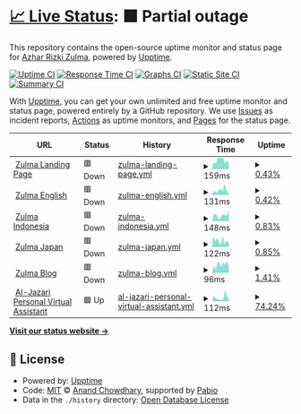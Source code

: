 # [📈 Live Status](https://status.zulma.id): <!--live status--> **🟧 Partial outage**

This repository contains the open-source uptime monitor and status page for [Azhar Rizki Zulma](https://zulma.id), powered by [Upptime](https://github.com/upptime/upptime).

[![Uptime CI](https://github.com/AzharRizkiZ/Zulma-Status/workflows/Uptime%20CI/badge.svg)](https://github.com/AzharRizkiZ/Zulma-Status/actions?query=workflow%3A%22Uptime+CI%22)
[![Response Time CI](https://github.com/AzharRizkiZ/Zulma-Status/workflows/Response%20Time%20CI/badge.svg)](https://github.com/AzharRizkiZ/Zulma-Status/actions?query=workflow%3A%22Response+Time+CI%22)
[![Graphs CI](https://github.com/AzharRizkiZ/Zulma-Status/workflows/Graphs%20CI/badge.svg)](https://github.com/AzharRizkiZ/Zulma-Status/actions?query=workflow%3A%22Graphs+CI%22)
[![Static Site CI](https://github.com/AzharRizkiZ/Zulma-Status/workflows/Static%20Site%20CI/badge.svg)](https://github.com/AzharRizkiZ/Zulma-Status/actions?query=workflow%3A%22Static+Site+CI%22)
[![Summary CI](https://github.com/AzharRizkiZ/Zulma-Status/workflows/Summary%20CI/badge.svg)](https://github.com/AzharRizkiZ/Zulma-Status/actions?query=workflow%3A%22Summary+CI%22)

With [Upptime](https://upptime.js.org), you can get your own unlimited and free uptime monitor and status page, powered entirely by a GitHub repository. We use [Issues](https://github.com/AzharRizkiZ/Zulma-Status/issues) as incident reports, [Actions](https://github.com/AzharRizkiZ/Zulma-Status/actions) as uptime monitors, and [Pages](https://status.zulma.id) for the status page.

<!--start: status pages-->
<!-- This summary is generated by Upptime (https://github.com/upptime/upptime) -->
<!-- Do not edit this manually, your changes will be overwritten -->
<!-- prettier-ignore -->
| URL | Status | History | Response Time | Uptime |
| --- | ------ | ------- | ------------- | ------ |
| <img alt="" src="https://icons.duckduckgo.com/ip3/zulma.id.ico" height="13"> [Zulma Landing Page](https://zulma.id) | 🟥 Down | [zulma-landing-page.yml](https://github.com/AzharRizkiZ/Zulma-Status/commits/HEAD/history/zulma-landing-page.yml) | <details><summary><img alt="Response time graph" src="./graphs/zulma-landing-page/response-time-week.png" height="20"> 159ms</summary><br><a href="https://status.zulma.id/history/zulma-landing-page"><img alt="Response time 114" src="https://img.shields.io/endpoint?url=https%3A%2F%2Fraw.githubusercontent.com%2FAzharRizkiZ%2FZulma-Status%2FHEAD%2Fapi%2Fzulma-landing-page%2Fresponse-time.json"></a><br><a href="https://status.zulma.id/history/zulma-landing-page"><img alt="24-hour response time 183" src="https://img.shields.io/endpoint?url=https%3A%2F%2Fraw.githubusercontent.com%2FAzharRizkiZ%2FZulma-Status%2FHEAD%2Fapi%2Fzulma-landing-page%2Fresponse-time-day.json"></a><br><a href="https://status.zulma.id/history/zulma-landing-page"><img alt="7-day response time 159" src="https://img.shields.io/endpoint?url=https%3A%2F%2Fraw.githubusercontent.com%2FAzharRizkiZ%2FZulma-Status%2FHEAD%2Fapi%2Fzulma-landing-page%2Fresponse-time-week.json"></a><br><a href="https://status.zulma.id/history/zulma-landing-page"><img alt="30-day response time 149" src="https://img.shields.io/endpoint?url=https%3A%2F%2Fraw.githubusercontent.com%2FAzharRizkiZ%2FZulma-Status%2FHEAD%2Fapi%2Fzulma-landing-page%2Fresponse-time-month.json"></a><br><a href="https://status.zulma.id/history/zulma-landing-page"><img alt="1-year response time 114" src="https://img.shields.io/endpoint?url=https%3A%2F%2Fraw.githubusercontent.com%2FAzharRizkiZ%2FZulma-Status%2FHEAD%2Fapi%2Fzulma-landing-page%2Fresponse-time-year.json"></a></details> | <details><summary><a href="https://status.zulma.id/history/zulma-landing-page">0.43%</a></summary><a href="https://status.zulma.id/history/zulma-landing-page"><img alt="All-time uptime 0.01%" src="https://img.shields.io/endpoint?url=https%3A%2F%2Fraw.githubusercontent.com%2FAzharRizkiZ%2FZulma-Status%2FHEAD%2Fapi%2Fzulma-landing-page%2Fuptime.json"></a><br><a href="https://status.zulma.id/history/zulma-landing-page"><img alt="24-hour uptime 2.98%" src="https://img.shields.io/endpoint?url=https%3A%2F%2Fraw.githubusercontent.com%2FAzharRizkiZ%2FZulma-Status%2FHEAD%2Fapi%2Fzulma-landing-page%2Fuptime-day.json"></a><br><a href="https://status.zulma.id/history/zulma-landing-page"><img alt="7-day uptime 0.43%" src="https://img.shields.io/endpoint?url=https%3A%2F%2Fraw.githubusercontent.com%2FAzharRizkiZ%2FZulma-Status%2FHEAD%2Fapi%2Fzulma-landing-page%2Fuptime-week.json"></a><br><a href="https://status.zulma.id/history/zulma-landing-page"><img alt="30-day uptime 0.00%" src="https://img.shields.io/endpoint?url=https%3A%2F%2Fraw.githubusercontent.com%2FAzharRizkiZ%2FZulma-Status%2FHEAD%2Fapi%2Fzulma-landing-page%2Fuptime-month.json"></a><br><a href="https://status.zulma.id/history/zulma-landing-page"><img alt="1-year uptime 0.01%" src="https://img.shields.io/endpoint?url=https%3A%2F%2Fraw.githubusercontent.com%2FAzharRizkiZ%2FZulma-Status%2FHEAD%2Fapi%2Fzulma-landing-page%2Fuptime-year.json"></a></details>
| <img alt="" src="https://icons.duckduckgo.com/ip3/en.zulma.id.ico" height="13"> [Zulma English](https://en.zulma.id) | 🟥 Down | [zulma-english.yml](https://github.com/AzharRizkiZ/Zulma-Status/commits/HEAD/history/zulma-english.yml) | <details><summary><img alt="Response time graph" src="./graphs/zulma-english/response-time-week.png" height="20"> 131ms</summary><br><a href="https://status.zulma.id/history/zulma-english"><img alt="Response time 120" src="https://img.shields.io/endpoint?url=https%3A%2F%2Fraw.githubusercontent.com%2FAzharRizkiZ%2FZulma-Status%2FHEAD%2Fapi%2Fzulma-english%2Fresponse-time.json"></a><br><a href="https://status.zulma.id/history/zulma-english"><img alt="24-hour response time 143" src="https://img.shields.io/endpoint?url=https%3A%2F%2Fraw.githubusercontent.com%2FAzharRizkiZ%2FZulma-Status%2FHEAD%2Fapi%2Fzulma-english%2Fresponse-time-day.json"></a><br><a href="https://status.zulma.id/history/zulma-english"><img alt="7-day response time 131" src="https://img.shields.io/endpoint?url=https%3A%2F%2Fraw.githubusercontent.com%2FAzharRizkiZ%2FZulma-Status%2FHEAD%2Fapi%2Fzulma-english%2Fresponse-time-week.json"></a><br><a href="https://status.zulma.id/history/zulma-english"><img alt="30-day response time 124" src="https://img.shields.io/endpoint?url=https%3A%2F%2Fraw.githubusercontent.com%2FAzharRizkiZ%2FZulma-Status%2FHEAD%2Fapi%2Fzulma-english%2Fresponse-time-month.json"></a><br><a href="https://status.zulma.id/history/zulma-english"><img alt="1-year response time 120" src="https://img.shields.io/endpoint?url=https%3A%2F%2Fraw.githubusercontent.com%2FAzharRizkiZ%2FZulma-Status%2FHEAD%2Fapi%2Fzulma-english%2Fresponse-time-year.json"></a></details> | <details><summary><a href="https://status.zulma.id/history/zulma-english">0.42%</a></summary><a href="https://status.zulma.id/history/zulma-english"><img alt="All-time uptime 0.00%" src="https://img.shields.io/endpoint?url=https%3A%2F%2Fraw.githubusercontent.com%2FAzharRizkiZ%2FZulma-Status%2FHEAD%2Fapi%2Fzulma-english%2Fuptime.json"></a><br><a href="https://status.zulma.id/history/zulma-english"><img alt="24-hour uptime 2.94%" src="https://img.shields.io/endpoint?url=https%3A%2F%2Fraw.githubusercontent.com%2FAzharRizkiZ%2FZulma-Status%2FHEAD%2Fapi%2Fzulma-english%2Fuptime-day.json"></a><br><a href="https://status.zulma.id/history/zulma-english"><img alt="7-day uptime 0.42%" src="https://img.shields.io/endpoint?url=https%3A%2F%2Fraw.githubusercontent.com%2FAzharRizkiZ%2FZulma-Status%2FHEAD%2Fapi%2Fzulma-english%2Fuptime-week.json"></a><br><a href="https://status.zulma.id/history/zulma-english"><img alt="30-day uptime 0.00%" src="https://img.shields.io/endpoint?url=https%3A%2F%2Fraw.githubusercontent.com%2FAzharRizkiZ%2FZulma-Status%2FHEAD%2Fapi%2Fzulma-english%2Fuptime-month.json"></a><br><a href="https://status.zulma.id/history/zulma-english"><img alt="1-year uptime 0.00%" src="https://img.shields.io/endpoint?url=https%3A%2F%2Fraw.githubusercontent.com%2FAzharRizkiZ%2FZulma-Status%2FHEAD%2Fapi%2Fzulma-english%2Fuptime-year.json"></a></details>
| <img alt="" src="https://icons.duckduckgo.com/ip3/id.zulma.id.ico" height="13"> [Zulma Indonesia](https://id.zulma.id) | 🟥 Down | [zulma-indonesia.yml](https://github.com/AzharRizkiZ/Zulma-Status/commits/HEAD/history/zulma-indonesia.yml) | <details><summary><img alt="Response time graph" src="./graphs/zulma-indonesia/response-time-week.png" height="20"> 148ms</summary><br><a href="https://status.zulma.id/history/zulma-indonesia"><img alt="Response time 109" src="https://img.shields.io/endpoint?url=https%3A%2F%2Fraw.githubusercontent.com%2FAzharRizkiZ%2FZulma-Status%2FHEAD%2Fapi%2Fzulma-indonesia%2Fresponse-time.json"></a><br><a href="https://status.zulma.id/history/zulma-indonesia"><img alt="24-hour response time 159" src="https://img.shields.io/endpoint?url=https%3A%2F%2Fraw.githubusercontent.com%2FAzharRizkiZ%2FZulma-Status%2FHEAD%2Fapi%2Fzulma-indonesia%2Fresponse-time-day.json"></a><br><a href="https://status.zulma.id/history/zulma-indonesia"><img alt="7-day response time 148" src="https://img.shields.io/endpoint?url=https%3A%2F%2Fraw.githubusercontent.com%2FAzharRizkiZ%2FZulma-Status%2FHEAD%2Fapi%2Fzulma-indonesia%2Fresponse-time-week.json"></a><br><a href="https://status.zulma.id/history/zulma-indonesia"><img alt="30-day response time 154" src="https://img.shields.io/endpoint?url=https%3A%2F%2Fraw.githubusercontent.com%2FAzharRizkiZ%2FZulma-Status%2FHEAD%2Fapi%2Fzulma-indonesia%2Fresponse-time-month.json"></a><br><a href="https://status.zulma.id/history/zulma-indonesia"><img alt="1-year response time 109" src="https://img.shields.io/endpoint?url=https%3A%2F%2Fraw.githubusercontent.com%2FAzharRizkiZ%2FZulma-Status%2FHEAD%2Fapi%2Fzulma-indonesia%2Fresponse-time-year.json"></a></details> | <details><summary><a href="https://status.zulma.id/history/zulma-indonesia">0.83%</a></summary><a href="https://status.zulma.id/history/zulma-indonesia"><img alt="All-time uptime 0.00%" src="https://img.shields.io/endpoint?url=https%3A%2F%2Fraw.githubusercontent.com%2FAzharRizkiZ%2FZulma-Status%2FHEAD%2Fapi%2Fzulma-indonesia%2Fuptime.json"></a><br><a href="https://status.zulma.id/history/zulma-indonesia"><img alt="24-hour uptime 5.78%" src="https://img.shields.io/endpoint?url=https%3A%2F%2Fraw.githubusercontent.com%2FAzharRizkiZ%2FZulma-Status%2FHEAD%2Fapi%2Fzulma-indonesia%2Fuptime-day.json"></a><br><a href="https://status.zulma.id/history/zulma-indonesia"><img alt="7-day uptime 0.83%" src="https://img.shields.io/endpoint?url=https%3A%2F%2Fraw.githubusercontent.com%2FAzharRizkiZ%2FZulma-Status%2FHEAD%2Fapi%2Fzulma-indonesia%2Fuptime-week.json"></a><br><a href="https://status.zulma.id/history/zulma-indonesia"><img alt="30-day uptime 0.00%" src="https://img.shields.io/endpoint?url=https%3A%2F%2Fraw.githubusercontent.com%2FAzharRizkiZ%2FZulma-Status%2FHEAD%2Fapi%2Fzulma-indonesia%2Fuptime-month.json"></a><br><a href="https://status.zulma.id/history/zulma-indonesia"><img alt="1-year uptime 0.00%" src="https://img.shields.io/endpoint?url=https%3A%2F%2Fraw.githubusercontent.com%2FAzharRizkiZ%2FZulma-Status%2FHEAD%2Fapi%2Fzulma-indonesia%2Fuptime-year.json"></a></details>
| <img alt="" src="https://icons.duckduckgo.com/ip3/jp.zulma.id.ico" height="13"> [Zulma Japan](https://jp.zulma.id) | 🟥 Down | [zulma-japan.yml](https://github.com/AzharRizkiZ/Zulma-Status/commits/HEAD/history/zulma-japan.yml) | <details><summary><img alt="Response time graph" src="./graphs/zulma-japan/response-time-week.png" height="20"> 122ms</summary><br><a href="https://status.zulma.id/history/zulma-japan"><img alt="Response time 94" src="https://img.shields.io/endpoint?url=https%3A%2F%2Fraw.githubusercontent.com%2FAzharRizkiZ%2FZulma-Status%2FHEAD%2Fapi%2Fzulma-japan%2Fresponse-time.json"></a><br><a href="https://status.zulma.id/history/zulma-japan"><img alt="24-hour response time 129" src="https://img.shields.io/endpoint?url=https%3A%2F%2Fraw.githubusercontent.com%2FAzharRizkiZ%2FZulma-Status%2FHEAD%2Fapi%2Fzulma-japan%2Fresponse-time-day.json"></a><br><a href="https://status.zulma.id/history/zulma-japan"><img alt="7-day response time 122" src="https://img.shields.io/endpoint?url=https%3A%2F%2Fraw.githubusercontent.com%2FAzharRizkiZ%2FZulma-Status%2FHEAD%2Fapi%2Fzulma-japan%2Fresponse-time-week.json"></a><br><a href="https://status.zulma.id/history/zulma-japan"><img alt="30-day response time 115" src="https://img.shields.io/endpoint?url=https%3A%2F%2Fraw.githubusercontent.com%2FAzharRizkiZ%2FZulma-Status%2FHEAD%2Fapi%2Fzulma-japan%2Fresponse-time-month.json"></a><br><a href="https://status.zulma.id/history/zulma-japan"><img alt="1-year response time 94" src="https://img.shields.io/endpoint?url=https%3A%2F%2Fraw.githubusercontent.com%2FAzharRizkiZ%2FZulma-Status%2FHEAD%2Fapi%2Fzulma-japan%2Fresponse-time-year.json"></a></details> | <details><summary><a href="https://status.zulma.id/history/zulma-japan">0.85%</a></summary><a href="https://status.zulma.id/history/zulma-japan"><img alt="All-time uptime 0.00%" src="https://img.shields.io/endpoint?url=https%3A%2F%2Fraw.githubusercontent.com%2FAzharRizkiZ%2FZulma-Status%2FHEAD%2Fapi%2Fzulma-japan%2Fuptime.json"></a><br><a href="https://status.zulma.id/history/zulma-japan"><img alt="24-hour uptime 4.42%" src="https://img.shields.io/endpoint?url=https%3A%2F%2Fraw.githubusercontent.com%2FAzharRizkiZ%2FZulma-Status%2FHEAD%2Fapi%2Fzulma-japan%2Fuptime-day.json"></a><br><a href="https://status.zulma.id/history/zulma-japan"><img alt="7-day uptime 0.85%" src="https://img.shields.io/endpoint?url=https%3A%2F%2Fraw.githubusercontent.com%2FAzharRizkiZ%2FZulma-Status%2FHEAD%2Fapi%2Fzulma-japan%2Fuptime-week.json"></a><br><a href="https://status.zulma.id/history/zulma-japan"><img alt="30-day uptime 0.00%" src="https://img.shields.io/endpoint?url=https%3A%2F%2Fraw.githubusercontent.com%2FAzharRizkiZ%2FZulma-Status%2FHEAD%2Fapi%2Fzulma-japan%2Fuptime-month.json"></a><br><a href="https://status.zulma.id/history/zulma-japan"><img alt="1-year uptime 0.00%" src="https://img.shields.io/endpoint?url=https%3A%2F%2Fraw.githubusercontent.com%2FAzharRizkiZ%2FZulma-Status%2FHEAD%2Fapi%2Fzulma-japan%2Fuptime-year.json"></a></details>
| <img alt="" src="https://icons.duckduckgo.com/ip3/blog.zulma.id.ico" height="13"> [Zulma Blog](https://blog.zulma.id) | 🟥 Down | [zulma-blog.yml](https://github.com/AzharRizkiZ/Zulma-Status/commits/HEAD/history/zulma-blog.yml) | <details><summary><img alt="Response time graph" src="./graphs/zulma-blog/response-time-week.png" height="20"> 96ms</summary><br><a href="https://status.zulma.id/history/zulma-blog"><img alt="Response time 107" src="https://img.shields.io/endpoint?url=https%3A%2F%2Fraw.githubusercontent.com%2FAzharRizkiZ%2FZulma-Status%2FHEAD%2Fapi%2Fzulma-blog%2Fresponse-time.json"></a><br><a href="https://status.zulma.id/history/zulma-blog"><img alt="24-hour response time 87" src="https://img.shields.io/endpoint?url=https%3A%2F%2Fraw.githubusercontent.com%2FAzharRizkiZ%2FZulma-Status%2FHEAD%2Fapi%2Fzulma-blog%2Fresponse-time-day.json"></a><br><a href="https://status.zulma.id/history/zulma-blog"><img alt="7-day response time 96" src="https://img.shields.io/endpoint?url=https%3A%2F%2Fraw.githubusercontent.com%2FAzharRizkiZ%2FZulma-Status%2FHEAD%2Fapi%2Fzulma-blog%2Fresponse-time-week.json"></a><br><a href="https://status.zulma.id/history/zulma-blog"><img alt="30-day response time 108" src="https://img.shields.io/endpoint?url=https%3A%2F%2Fraw.githubusercontent.com%2FAzharRizkiZ%2FZulma-Status%2FHEAD%2Fapi%2Fzulma-blog%2Fresponse-time-month.json"></a><br><a href="https://status.zulma.id/history/zulma-blog"><img alt="1-year response time 107" src="https://img.shields.io/endpoint?url=https%3A%2F%2Fraw.githubusercontent.com%2FAzharRizkiZ%2FZulma-Status%2FHEAD%2Fapi%2Fzulma-blog%2Fresponse-time-year.json"></a></details> | <details><summary><a href="https://status.zulma.id/history/zulma-blog">1.41%</a></summary><a href="https://status.zulma.id/history/zulma-blog"><img alt="All-time uptime 0.04%" src="https://img.shields.io/endpoint?url=https%3A%2F%2Fraw.githubusercontent.com%2FAzharRizkiZ%2FZulma-Status%2FHEAD%2Fapi%2Fzulma-blog%2Fuptime.json"></a><br><a href="https://status.zulma.id/history/zulma-blog"><img alt="24-hour uptime 8.91%" src="https://img.shields.io/endpoint?url=https%3A%2F%2Fraw.githubusercontent.com%2FAzharRizkiZ%2FZulma-Status%2FHEAD%2Fapi%2Fzulma-blog%2Fuptime-day.json"></a><br><a href="https://status.zulma.id/history/zulma-blog"><img alt="7-day uptime 1.41%" src="https://img.shields.io/endpoint?url=https%3A%2F%2Fraw.githubusercontent.com%2FAzharRizkiZ%2FZulma-Status%2FHEAD%2Fapi%2Fzulma-blog%2Fuptime-week.json"></a><br><a href="https://status.zulma.id/history/zulma-blog"><img alt="30-day uptime 0.00%" src="https://img.shields.io/endpoint?url=https%3A%2F%2Fraw.githubusercontent.com%2FAzharRizkiZ%2FZulma-Status%2FHEAD%2Fapi%2Fzulma-blog%2Fuptime-month.json"></a><br><a href="https://status.zulma.id/history/zulma-blog"><img alt="1-year uptime 0.04%" src="https://img.shields.io/endpoint?url=https%3A%2F%2Fraw.githubusercontent.com%2FAzharRizkiZ%2FZulma-Status%2FHEAD%2Fapi%2Fzulma-blog%2Fuptime-year.json"></a></details>
| <img alt="" src="https://icons.duckduckgo.com/ip3/al-jazari.zulma.id.ico" height="13"> [Al-Jazari Personal Virtual Assistant](https://al-jazari.zulma.id) | 🟩 Up | [al-jazari-personal-virtual-assistant.yml](https://github.com/AzharRizkiZ/Zulma-Status/commits/HEAD/history/al-jazari-personal-virtual-assistant.yml) | <details><summary><img alt="Response time graph" src="./graphs/al-jazari-personal-virtual-assistant/response-time-week.png" height="20"> 112ms</summary><br><a href="https://status.zulma.id/history/al-jazari-personal-virtual-assistant"><img alt="Response time 92" src="https://img.shields.io/endpoint?url=https%3A%2F%2Fraw.githubusercontent.com%2FAzharRizkiZ%2FZulma-Status%2FHEAD%2Fapi%2Fal-jazari-personal-virtual-assistant%2Fresponse-time.json"></a><br><a href="https://status.zulma.id/history/al-jazari-personal-virtual-assistant"><img alt="24-hour response time 86" src="https://img.shields.io/endpoint?url=https%3A%2F%2Fraw.githubusercontent.com%2FAzharRizkiZ%2FZulma-Status%2FHEAD%2Fapi%2Fal-jazari-personal-virtual-assistant%2Fresponse-time-day.json"></a><br><a href="https://status.zulma.id/history/al-jazari-personal-virtual-assistant"><img alt="7-day response time 112" src="https://img.shields.io/endpoint?url=https%3A%2F%2Fraw.githubusercontent.com%2FAzharRizkiZ%2FZulma-Status%2FHEAD%2Fapi%2Fal-jazari-personal-virtual-assistant%2Fresponse-time-week.json"></a><br><a href="https://status.zulma.id/history/al-jazari-personal-virtual-assistant"><img alt="30-day response time 115" src="https://img.shields.io/endpoint?url=https%3A%2F%2Fraw.githubusercontent.com%2FAzharRizkiZ%2FZulma-Status%2FHEAD%2Fapi%2Fal-jazari-personal-virtual-assistant%2Fresponse-time-month.json"></a><br><a href="https://status.zulma.id/history/al-jazari-personal-virtual-assistant"><img alt="1-year response time 92" src="https://img.shields.io/endpoint?url=https%3A%2F%2Fraw.githubusercontent.com%2FAzharRizkiZ%2FZulma-Status%2FHEAD%2Fapi%2Fal-jazari-personal-virtual-assistant%2Fresponse-time-year.json"></a></details> | <details><summary><a href="https://status.zulma.id/history/al-jazari-personal-virtual-assistant">74.24%</a></summary><a href="https://status.zulma.id/history/al-jazari-personal-virtual-assistant"><img alt="All-time uptime 1.90%" src="https://img.shields.io/endpoint?url=https%3A%2F%2Fraw.githubusercontent.com%2FAzharRizkiZ%2FZulma-Status%2FHEAD%2Fapi%2Fal-jazari-personal-virtual-assistant%2Fuptime.json"></a><br><a href="https://status.zulma.id/history/al-jazari-personal-virtual-assistant"><img alt="24-hour uptime 0.01%" src="https://img.shields.io/endpoint?url=https%3A%2F%2Fraw.githubusercontent.com%2FAzharRizkiZ%2FZulma-Status%2FHEAD%2Fapi%2Fal-jazari-personal-virtual-assistant%2Fuptime-day.json"></a><br><a href="https://status.zulma.id/history/al-jazari-personal-virtual-assistant"><img alt="7-day uptime 74.24%" src="https://img.shields.io/endpoint?url=https%3A%2F%2Fraw.githubusercontent.com%2FAzharRizkiZ%2FZulma-Status%2FHEAD%2Fapi%2Fal-jazari-personal-virtual-assistant%2Fuptime-week.json"></a><br><a href="https://status.zulma.id/history/al-jazari-personal-virtual-assistant"><img alt="30-day uptime 15.19%" src="https://img.shields.io/endpoint?url=https%3A%2F%2Fraw.githubusercontent.com%2FAzharRizkiZ%2FZulma-Status%2FHEAD%2Fapi%2Fal-jazari-personal-virtual-assistant%2Fuptime-month.json"></a><br><a href="https://status.zulma.id/history/al-jazari-personal-virtual-assistant"><img alt="1-year uptime 1.90%" src="https://img.shields.io/endpoint?url=https%3A%2F%2Fraw.githubusercontent.com%2FAzharRizkiZ%2FZulma-Status%2FHEAD%2Fapi%2Fal-jazari-personal-virtual-assistant%2Fuptime-year.json"></a></details>

<!--end: status pages-->

[**Visit our status website →**](https://status.zulma.id)

## 📄 License

- Powered by: [Upptime](https://github.com/upptime/upptime)
- Code: [MIT](./LICENSE) © [Anand Chowdhary](https://anandchowdhary.com), supported by [Pabio](https://pabio.com)
- Data in the `./history` directory: [Open Database License](https://opendatacommons.org/licenses/odbl/1-0/)
